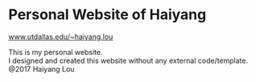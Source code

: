 # Personal Website of Haiyang

www.utdallas.edu/~haiyang.lou

This is my personal website.</br>
I designed and created this website without any external code/template.</br>
@2017 Haiyang Lou
